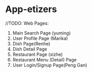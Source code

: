 # App-etizers

//TODO: Web Pages:
  1. Main Search Page (yuming)
  2. User Profile Page (Marika)
  3. Dish Page(Renhe)
  4. Dish Detail Page 
  5. Restaurant Page (xizhe)
  6. Restaurant Menu (Detail) Page
  7. User Login/Signup Page(Peng Gan)
  

